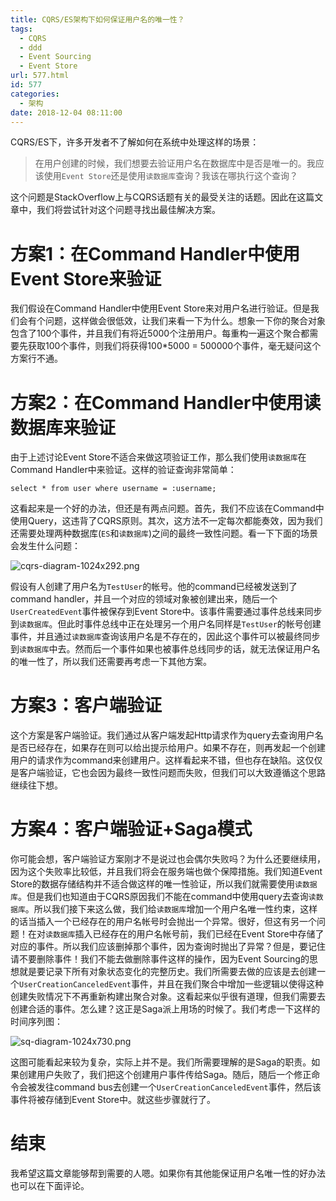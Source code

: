 ```yaml
---
title: CQRS/ES架构下如何保证用户名的唯一性？
tags:
  - CQRS
  - ddd
  - Event Sourcing
  - Event Store
url: 577.html
id: 577
categories:
  - 架构
date: 2018-12-04 08:11:00
---
```


<!--markdown-->CQRS/ES下，许多开发者不了解如何在系统中处理这样的场景：

> 在用户创建的时候，我们想要去验证用户名在数据库中是否是唯一的。我应该使用`Event Store`还是使用`读数据库`查询？我该在哪执行这个查询？

这个问题是StackOverflow上与CQRS话题有关的最受关注的话题。因此在这篇文章中，我们将尝试针对这个问题寻找出最佳解决方案。

方案1：在Command Handler中使用Event Store来验证
=====================================

我们假设在Command Handler中使用Event Store来对用户名进行验证。但是我们会有个问题，这样做会很低效，让我们来看一下为什么。想象一下你的聚合对象包含了100个事件，并且我们有将近5000个注册用户。每重构一遍这个聚合都需要先获取100个事件，则我们将获得100*5000 = 500000个事件，毫无疑问这个方案行不通。

方案2：在Command Handler中使用读数据库来验证
==============================

由于上述讨论Event Store不适合来做这项验证工作，那么我们使用`读数据库`在Command Handler中来验证。这样的验证查询非常简单：

    select * from user where username = :username;

这看起来是一个好的办法，但还是有两点问题。首先，我们不应该在Command中使用Query，这违背了CQRS原则。其次，这方法不一定每次都能奏效，因为我们还需要处理两种数据库(`ES`和`读数据库`)之间的最终一致性问题。看一下下面的场景会发生什么问题：

![cqrs-diagram-1024x292.png](http://storage.veitor.net/2018/12/2253085505.png "cqrs-diagram-1024x292.png")

假设有人创建了用户名为`TestUser`的帐号。他的command已经被发送到了command handler，并且一个对应的领域对象被创建出来，随后一个`UserCreatedEvent`事件被保存到Event Store中。该事件需要通过事件总线来同步到`读数据库`。但此时事件总线中正在处理另一个用户名同样是`TestUser`的帐号创建事件，并且通过`读数据库`查询该用户名是不存在的，因此这个事件可以被最终同步到`读数据库`中去。然而后一个事件如果也被事件总线同步的话，就无法保证用户名的唯一性了，所以我们还需要再考虑一下其他方案。

方案3：客户端验证
=========

这个方案是客户端验证。我们通过从客户端发起Http请求作为query去查询用户名是否已经存在，如果存在则可以给出提示给用户。如果不存在，则再发起一个创建用户的请求作为command来创建用户。这样看起来不错，但也存在缺陷。这仅仅是客户端验证，它也会因为最终一致性问题而失败，但我们可以大致遵循这个思路继续往下想。

方案4：客户端验证+Saga模式
================

你可能会想，客户端验证方案刚才不是说过也会偶尔失败吗？为什么还要继续用，因为这个失败率比较低，并且我们将会在服务端也做个保障措施。我们知道Event Store的数据存储结构并不适合做这样的唯一性验证，所以我们就需要使用`读数据库`。但是我们也知道由于CQRS原因我们不能在command中使用query去查询`读数据库`。所以我们接下来这么做，我们给`读数据库`增加一个用户名唯一性约束，这样的话当插入一个已经存在的用户名帐号时会抛出一个异常。很好，但这有另一个问题！在对`读数据库`插入已经存在的用户名帐号前，我们已经在Event Store中存储了对应的事件。所以我们应该删掉那个事件，因为查询时抛出了异常？但是，要记住请不要删除事件！我们不能去做删除事件这样的操作，因为Event Sourcing的思想就是要记录下所有对象状态变化的完整历史。我们所需要去做的应该是去创建一个`UserCreationCanceledEvent`事件，并且在我们聚合中增加一些逻辑以使得这种创建失败情况下不再重新构建出聚合对象。这看起来似乎很有道理，但我们需要去创建合适的事件。怎么建？这正是Saga派上用场的时候了。我们考虑一下这样的时间序列图：

![sq-diagram-1024x730.png](http://storage.veitor.net/2018/12/4201905302.png "sq-diagram-1024x730.png")

这图可能看起来较为复杂，实际上并不是。我们所需要理解的是Saga的职责。如果创建用户失败了，我们把这个创建用户事件传给Saga。随后，随后一个修正命令会被发往command bus去创建一个`UserCreationCanceledEvent`事件，然后该事件将被存储到Event Store中。就这些步骤就行了。

结束
==

我希望这篇文章能够帮到需要的人嗯。如果你有其他能保证用户名唯一性的好办法也可以在下面评论。